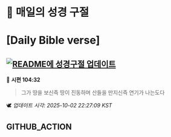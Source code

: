 # 🙏 매일의 성경 구절
# [Daily Bible verse]
## [![README에 성경구절 업데이트](https://github.com/DONGSUKA/first_test/actions/workflows/update-readme-bible.yml/badge.svg)](https://github.com/DONGSUKA/first_test/actions/workflows/update-readme-bible.yml)
<!-- START_BIBLE_VERSE -->
📖 **시편 104:32**
> 그가 땅을 보신즉 땅이 진동하며 산들을 만지신즉 연기가 나는도다

🕊️ _업데이트 시각: 2025-10-02 22:27:09 KST_
  <!-- END_BIBLE_VERSE -->
## GITHUB_ACTION
